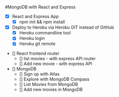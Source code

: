 #MongoDB with React and Express

* [x] React and Express App
  * [x] npm init && npm install
* [x] Deploy to Heroku via Heroku GIT instead of GitHub
  * [x] Heroku commandline tool
  * [x] Heroku login
  * [x] Heroku git remote
* [] React frontend router
  * [] list movies - with express API router
  * [] Add new movie - with express API
* [] MongoDB
  * [] Sign up with Atlas
  * [] Explore with MongoDB Compass
  * [] List Movies from MongoDB
  * [] Add new movies in MongoDB

